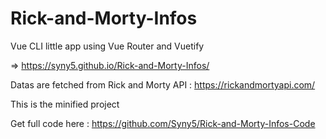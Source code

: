# Rick-and-Morty-Infos
Vue CLI little app using Vue Router and Vuetify

=> https://syny5.github.io/Rick-and-Morty-Infos/

Datas are fetched from Rick and Morty API : https://rickandmortyapi.com/

This is the minified project

Get full code here : https://github.com/Syny5/Rick-and-Morty-Infos-Code
